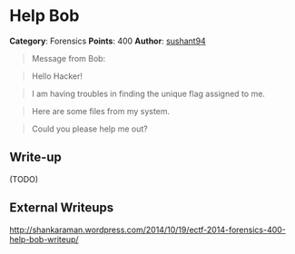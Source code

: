 # Help Bob
**Category**: Forensics
**Points**: 400
**Author**: [sushant94](https://github.com/sushant94/)
> Message from Bob:

> Hello Hacker!

> I am having troubles in finding the unique flag assigned to me.

> Here are some files from my system.

> Could you please help me out?


## Write-up
(TODO)

## External Writeups
http://shankaraman.wordpress.com/2014/10/19/ectf-2014-forensics-400-help-bob-writeup/
